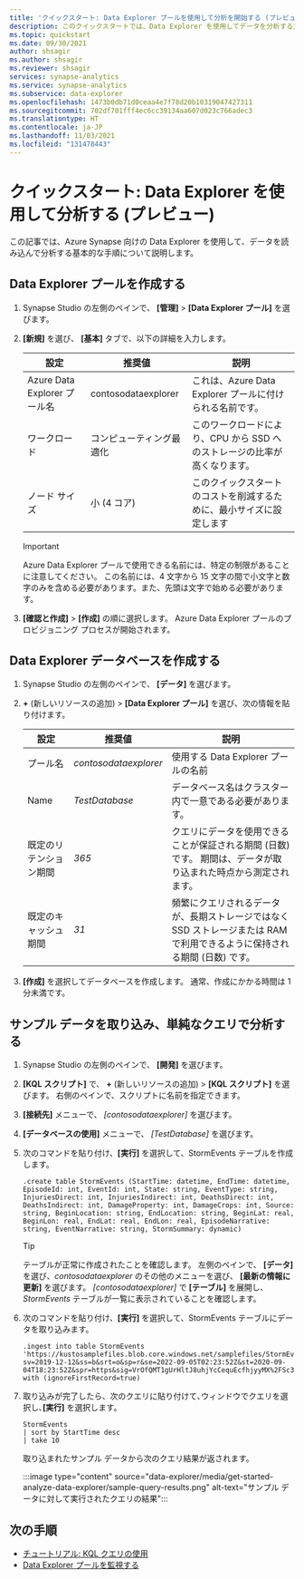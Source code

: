 ```yaml
---
title: 'クイックスタート: Data Explorer プールを使用して分析を開始する (プレビュー)'
description: このクイックスタートでは、Data Explorer を使用してデータを分析する方法について説明します。
ms.topic: quickstart
ms.date: 09/30/2021
author: shsagir
ms.author: shsagir
ms.reviewer: shsagir
services: synapse-analytics
ms.service: synapse-analytics
ms.subservice: data-explorer
ms.openlocfilehash: 1473b0db71d0ceaa4e7f78d20b10319047427311
ms.sourcegitcommit: 702df701fff4ec6cc39134aa607d023c766adec3
ms.translationtype: HT
ms.contentlocale: ja-JP
ms.lasthandoff: 11/03/2021
ms.locfileid: "131478443"
---
```

# <a name="quickstart-analyze-with-data-explorer-preview"></a>クイックスタート: Data Explorer を使用して分析する (プレビュー)

この記事では、Azure Synapse 向けの Data Explorer を使用して、データを読み込んで分析する基本的な手順について説明します。

## <a name="create-a-data-explorer-pool"></a>Data Explorer プールを作成する

1. Synapse Studio の左側のペインで、 **[管理]**  >  **[Data Explorer プール]** を選びます。
1. **[新規]** を選び、 **[基本]** タブで、以下の詳細を入力します。

    | 設定 | 推奨値 | 説明 |
    |--|--|--|
    | Azure Data Explorer プール名 | contosodataexplorer | これは、Azure Data Explorer プールに付けられる名前です。 |
    | ワークロード | コンピューティング最適化 | このワークロードにより、CPU から SSD へのストレージの比率が高くなります。 |
    | ノード サイズ | 小 (4 コア) | このクイックスタートのコストを削減するために、最小サイズに設定します |

    > [!IMPORTANT]
    > Azure Data Explorer プールで使用できる名前には、特定の制限があることに注意してください。 この名前には、4 文字から 15 文字の間で小文字と数字のみを含める必要があります。また、先頭は文字で始める必要があります。

1. **[確認と作成]**  >  **[作成]** の順に選択します。 Azure Data Explorer プールのプロビジョニング プロセスが開始されます。

## <a name="create-a-data-explorer-database"></a>Data Explorer データベースを作成する

1. Synapse Studio の左側のペインで、 **[データ]** を選びます。
1. **&plus;** (新しいリソースの追加) > **[Data Explorer プール]** を選び、次の情報を貼り付けます。

    | 設定 | 推奨値 | 説明 |
    |--|--|--|
    | プール名 | *contosodataexplorer* | 使用する Data Explorer プールの名前 |
    | Name | *TestDatabase* | データベース名はクラスター内で一意である必要があります。 |
    | 既定のリテンション期間 | *365* | クエリにデータを使用できることが保証される期間 (日数) です。 期間は、データが取り込まれた時点から測定されます。 |
    | 既定のキャッシュ期間 | *31* | 頻繁にクエリされるデータが、長期ストレージではなく SSD ストレージまたは RAM で利用できるように保持される期間 (日数) です。 |

1. **[作成]** を選択してデータベースを作成します。 通常、作成にかかる時間は 1 分未満です。

## <a name="ingest-sample-data-and-analyze-with-a-simple-query"></a>サンプル データを取り込み、単純なクエリで分析する

1. Synapse Studio の左側のペインで、 **[開発]** を選びます。
1. **[KQL スクリプト]** で、 **&plus;** (新しいリソースの追加) > **[KQL スクリプト]** を選びます。 右側のペインで、スクリプトに名前を指定できます。
1. **[接続先]** メニューで、 *[contosodataexplorer]* を選びます。
1. **[データベースの使用]** メニューで、 *[TestDatabase]*  を選びます。
1. 次のコマンドを貼り付け、**[実行]** を選択して、StormEvents テーブルを作成します。

    ```Kusto
    .create table StormEvents (StartTime: datetime, EndTime: datetime, EpisodeId: int, EventId: int, State: string, EventType: string, InjuriesDirect: int, InjuriesIndirect: int, DeathsDirect: int, DeathsIndirect: int, DamageProperty: int, DamageCrops: int, Source: string, BeginLocation: string, EndLocation: string, BeginLat: real, BeginLon: real, EndLat: real, EndLon: real, EpisodeNarrative: string, EventNarrative: string, StormSummary: dynamic)
    ```

    > [!TIP]
    > テーブルが正常に作成されたことを確認します。 左側のペインで、 **[データ]** を選び、*contosodataexplorer* のその他のメニューを選び、 **[最新の情報に更新]** を選びます。 *[contosodataexplorer]* で **[テーブル]** を展開し、*StormEvents* テーブルが一覧に表示されていることを確認します。

1. 次のコマンドを貼り付け、**[実行]** を選択して、StormEvents テーブルにデータを取り込みます。

    ```Kusto
    .ingest into table StormEvents 'https://kustosamplefiles.blob.core.windows.net/samplefiles/StormEvents.csv?sv=2019-12-12&ss=b&srt=o&sp=r&se=2022-09-05T02:23:52Z&st=2020-09-04T18:23:52Z&spr=https&sig=VrOfQMT1gUrHltJ8uhjYcCequEcfhjyyMX%2FSc3xsCy4%3D' with (ignoreFirstRecord=true)
    ```

1. 取り込みが完了したら、次のクエリに貼り付けて､ウィンドウでクエリを選択し､**[実行]** を選択します。

    ```Kusto
    StormEvents
    | sort by StartTime desc
    | take 10
    ```

    取り込まれたサンプル データから次のクエリ結果が返されます。

    :::image type="content" source="data-explorer/media/get-started-analyze-data-explorer/sample-query-results.png" alt-text="サンプル データに対して実行されたクエリの結果":::

## <a name="next-steps"></a>次の手順

- [チュートリアル: KQL クエリの使用](/azure/data-explorer/kusto/query/tutorial?context=/azure/synapse-analytics/context/context&pivots=synapse)
- [Data Explorer プールを監視する](data-explorer/data-explorer-monitor-pools.md)
